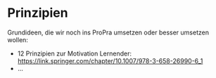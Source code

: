 # Prinzipien

Grundideen, die wir noch ins ProPra umsetzen oder besser umsetzen wollen:

- 12 Prinzipien zur Motivation Lernender:  
  <https://link.springer.com/chapter/10.1007/978-3-658-26990-6_1>
- ...
